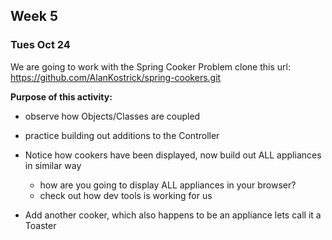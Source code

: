 ## Week 5


### Tues Oct 24

We are going to work with the Spring Cooker Problem clone this url: https://github.com/AlanKostrick/spring-cookers.git

**Purpose of this activity:**
- observe how Objects/Classes are coupled
- practice building out additions to the Controller


- Notice how cookers have been displayed, now build out ALL appliances in similar way
    - how are you going to display ALL appliances in your browser?
    - check out how dev tools is working for us 
- Add another cooker, which also happens to be an appliance lets call it a Toaster
